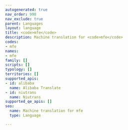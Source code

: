 ```yaml
---
autogenerated: true
nav_order: 998
nav_exclude: true
parent: Languages
layout: language
title: <code>mfe</code>
description: Machine translation for <code>mfe</code>
codes:
- mfe
names:
- mfe
family: []
scripts: []
typology: []
territories: []
supported_apis:
- id: alibaba
  name: Alibaba Translate
- id: niutrans
  name: Niutrans
supported_qe_apis: []
seo:
  name: Machine translation for mfe
  type: Language

---
```


